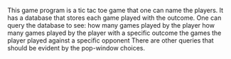 This game program is a tic tac toe game that one can name the players. It has a database that stores each game played with the  outcome.
One can query the database to see:
  how many games played by the player
  how many games played by the player with a specific outcome
  the games the player played against a specific opponent
There are other queries that should be evident by the pop-window choices.
  
